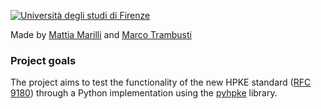 [![Università degli studi di Firenze](https://i.imgur.com/1NmBfH0.png)](https://ingegneria.unifi.it)

Made by [Mattia Marilli](https://github.com/mattiamarilli) and [Marco Trambusti](https://github.com/MarcoTrambusti)

### Project goals
The project aims to test the functionality of the new HPKE standard ([RFC 9180](https://datatracker.ietf.org/doc/rfc9180/)) through a Python implementation using the [pyhpke]([https://github.com/capeprivacy/hybrid-pke](https://github.com/dajiaji/pyhpke.git)) library.
